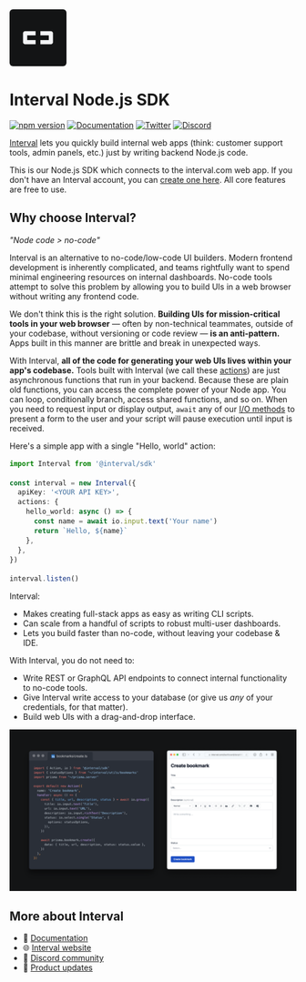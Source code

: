 <a href="https://interval.com">
  <img alt="Interval" width="100" height="100" style="border-radius: 6px;" src="interval-avatar.png">
</a>

# Interval Node.js SDK

[![npm version](https://img.shields.io/npm/v/@interval/sdk?style=flat)](https://www.npmjs.com/package/@interval/sdk) [![Documentation](https://img.shields.io/badge/documentation-informational)](https://interval.com/docs) [![Twitter](https://img.shields.io/twitter/follow/useinterval.svg?color=%2338A1F3&label=twitter&style=flat)](https://twitter.com/useinterval) [![Discord](https://img.shields.io/badge/discord-join-blueviolet)](https://interval.com/discord)

[Interval](https://interval.com) lets you quickly build internal web apps (think: customer support tools, admin panels, etc.) just by writing backend Node.js code.

This is our Node.js SDK which connects to the interval.com web app. If you don't have an Interval account, you can [create one here](https://interval.com/signup). All core features are free to use.

## Why choose Interval?

_"Node code > no-code"_

Interval is an alternative to no-code/low-code UI builders. Modern frontend development is inherently complicated, and teams rightfully want to spend minimal engineering resources on internal dashboards. No-code tools attempt to solve this problem by allowing you to build UIs in a web browser without writing any frontend code.

We don't think this is the right solution. **Building UIs for mission-critical tools in your web browser** — often by non-technical teammates, outside of your codebase, without versioning or code review — **is an anti-pattern.** Apps built in this manner are brittle and break in unexpected ways.

With Interval, **all of the code for generating your web UIs lives within your app's codebase.** Tools built with Interval (we call these [actions](https://interval.com/docs/concepts/actions)) are just asynchronous functions that run in your backend. Because these are plain old functions, you can access the complete power of your Node app. You can loop, conditionally branch, access shared functions, and so on. When you need to request input or display output, `await` any of our [I/O methods](https://interval.com/docs/io-methods/) to present a form to the user and your script will pause execution until input is received.

Here's a simple app with a single "Hello, world" action:

```ts
import Interval from '@interval/sdk'

const interval = new Interval({
  apiKey: '<YOUR API KEY>',
  actions: {
    hello_world: async () => {
      const name = await io.input.text('Your name')
      return `Hello, ${name}`
    },
  },
})

interval.listen()
```

Interval:

- Makes creating full-stack apps as easy as writing CLI scripts.
- Can scale from a handful of scripts to robust multi-user dashboards.
- Lets you build faster than no-code, without leaving your codebase & IDE.

With Interval, you do not need to:

- Write REST or GraphQL API endpoints to connect internal functionality to no-code tools.
- Give Interval write access to your database (or give us _any_ of your credentials, for that matter).
- Build web UIs with a drag-and-drop interface.

<img alt="An image containing a code sample alongside a screenshot of the Interval app it generates." src="screenshot.png">

## More about Interval

- 📖 [Documentation](https://interval.com/docs)
- 🌐 [Interval website](https://interval.com)
- 💬 [Discord community](https://interval.com/discord)
- 📰 [Product updates](https://interval.com/blog)
